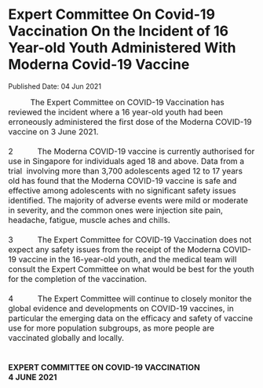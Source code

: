 <html>
    <meta http-equiv="Content-Type" content="text/html; charset=utf-8"/>
    <meta charset="utf-8"/>
    <title>Expert Committee On Covid-19 Vaccination On the Incident of 16 Year-old Youth Administered With Moderna Covid-19 Vaccine </title>
    <body><h1>Expert Committee On Covid-19 Vaccination On the Incident of 16 Year-old Youth Administered With Moderna Covid-19 Vaccine </h1>
    <p>Published Date: 04 Jun 2021</p> <span style="font-size: 16px;">&nbsp; &nbsp; &nbsp; &nbsp; &nbsp; The Expert Committee on COVID-19 Vaccination has reviewed the incident where a 16 year-old youth had been erroneously administered the first dose of the Moderna COVID-19 vaccine on 3 June 2021.<br><br>2 &nbsp; &nbsp; &nbsp; &nbsp; &nbsp;&nbsp;The Moderna COVID-19 vaccine is currently authorised for use in Singapore for individuals aged 18 and above. Data from a trial&nbsp; involving more than 3,700 adolescents aged 12 to 17 years old has found that the Moderna COVID-19 vaccine is safe and effective among adolescents with no significant safety issues identified. The majority of adverse events were mild or moderate in severity, and the common ones were injection site pain, headache, fatigue, muscle aches and chills.&nbsp;&nbsp;<br><br>3 &nbsp; &nbsp; &nbsp; &nbsp; &nbsp;&nbsp;The Expert Committee for COVID-19 Vaccination does not expect any safety issues from the receipt of the Moderna COVID-19 vaccine in the 16-year-old youth, and the medical team will consult the Expert Committee on what would be best for the youth for the completion of the vaccination.&nbsp;<br><br>4 &nbsp; &nbsp; &nbsp; &nbsp; &nbsp;&nbsp;The Expert Committee will continue to closely monitor the global evidence and developments on COVID-19 vaccines, in particular the emerging data on the efficacy and safety of vaccine use for more population subgroups, as more people are vaccinated globally and locally.<br><br><br><strong>EXPERT COMMITTEE ON COVID-19 VACCINATION<br>4 JUNE 2021</strong></span><br><div><br></div></body>
</html>